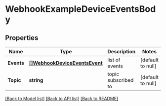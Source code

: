 # WebhookExampleDeviceEventsBody

## Properties
Name | Type | Description | Notes
------------ | ------------- | ------------- | -------------
**Events** | [**[]WebhookDeviceEventsEvent**](webhook_device_events_event.md) | list of events | [default to null]
**Topic** | **string** | topic subscribed to | [default to null]

[[Back to Model list]](../README.md#documentation-for-models) [[Back to API list]](../README.md#documentation-for-api-endpoints) [[Back to README]](../README.md)

